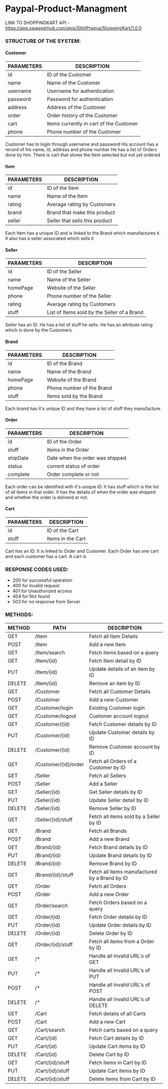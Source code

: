 # Paypal-Product-Managment

LINK TO SHOPPINGKART API - https://app.swaggerhub.com/apis/SthitPragya/ShoppingKart/1.0.0

### STRUCTURE OF THE SYSTEM:

#### Customer

| PARAMETERS | DESCRIPTION |
| ------------- | ------------- |
| id | ID of the Customer |
| name | Name of the Customer |
| username | Username for authentication |
| password | Password for authentication |
| address | Address of the Customer |
| order | Order history of the Customer |
| cart | Items currently in cart of the Customer |
| phone | Phone number of the Customer |


Customer has to login through username and password
His account has a record of his name, id, address and phone number
He has a list of Orders done by him.
There is cart that stores the Item selected but not yet ordered


#### Item

| PARAMETERS | DESCRIPTION |
| ------------- | ------------- |
| id | ID of the Item |
| name | Name of the Item |
| rating | Average rating by Customers |
| brand | Brand that make this product |
| seller | Seller that sells this product |


Each Item has a unique ID and is linked to the Brand which manufactures it.
It also has a seller associated which sells it


#### Seller

| PARAMETERS | DESCRIPTION |
| ------------- | ------------- |
| id | ID of the Seller |
| name | Name of the Seller |
| homePage | Website of the Seller |
| phone | Phone number of the Seller |
| rating | Average rating by Customers |
| stuff | List of Items sold by the Seller of a Brand |


Seller has an ID. He has a list of stuff he sells. He has an attribute rating which is done by the Customers.


#### Brand

| PARAMETERS | DESCRIPTION |
| ------------- | ------------- |
| id | ID of the Brand |
| name | Name of the Brand |
| homePage | Website of the Brand |
| phone | Phone number of the Brand |
| stuff | Items sold by the Brand |


Each brand has it's unique ID and they have a list of stuff they manufacture.


#### Order

| PARAMETERS | DESCRIPTION |
| ------------- | ------------- |
| id | ID of the Order |
| stuff | Items in the Order |
| shipDate | Date when the order was shipped |
| status | current status of order |
| complete | Order complete or not |


Each order can be identified with it's unique ID. It has stuff which is the list of all items in that order. It has the details of when the order was shipped and whether the order is deliverd or not.


#### Cart

| PARAMETERS | DESCRIPTION |
| ------------- | ------------- |
| id | ID of the Cart |
| stuff | Items in the Cart |


Cart has an ID. It is linked to Order and Customer. Each Order has one cart and each customer has a cart. A cart is


### RESPONSE CODES USED:

- 200 for successful operation
- 400 for Invalid request
- 401 for Unauthorized access
- 404 for Not found
- 503 for no response from Server


### METHODS:

| METHOD  | PATH | DESCRIPTION |
| ------------- | ------------- | --------- |
| GET  | /Item  | Fetch all Item Details |
| POST  | /Item  | Add a new Item |
| GET  | /Item/search  | Fetch items based on a query |
| GET  | /Item/{id}  | Fetch Item detail by ID |
| PUT  | /Item/{id}  | Update details of an item by ID |
| DELETE  | /Item/{id}  | Remove an item by ID |
| GET  | /Customer  | Fetch all Customer Details |
| POST  | /Customer  | Add a new Customer |
| GET  | /Customer/login  | Existing Customer login |
| GET  | /Customer/logout  | Customer account logout |
| GET  | /Customer/{id}  | Fetch Customer details by ID |
| PUT  | /Customer/{id}  | Update Customer details by ID |
| DELETE  | /Customer/{id}  | Remove Customer account by ID |
| GET | /Customer/{id}/order | Fetch all Orders of a Customer by ID |
| GET  | /Seller  | Fetch all Sellers |
| POST  | /Seller  | Add a Seller |
| GET  | /Seller/{id}  | Get Seller details by ID |
| PUT  | /Seller/{id}  | Update Seller detail by ID |
| DELETE  | /Seller/{id}  | Remove Seller by ID |
| GET | /Seller/{id}/stuff | Fetch all items sold by a Seller by ID |
| GET  | /Brand  | Fetch all Brands |
| POST  | /Brand  | Add a new Brand |
| GET  | /Brand/{id}  | Fetch Brand details by ID |
| PUT  | /Brand/{id}  | Update Brand details by ID |
| DELETE  | /Brand/{id}  | Remove Brand by ID |
| GET | /Brand/{id}/stuff | Fetch all items manufactured by a Brand by ID |
| GET  | /Order  | Fetch all Orders |
| POST  | /Order  | Add a new Order |
| GET  | /Order/search  | Fetch Orders based on a query |
| GET  | /Order/{id}  | Fetch Order details by ID |
| PUT  | /Order/{id}  | Update Order details by ID |
| DELETE  | /Order/{id}  | Delete Order by ID |
| GET | /Order/{id}/stuff | Fetch all items from a Order by ID |
| GET | /* | Handle all Invalid URL's of GET|
| PUT | /* | Handle all Invalid URL's of PUT |
| POST | /* | Handle all Invalid URL's of POST |
| DELETE | /* | Handle all Invalid URL's of DELETE |
| GET | /Cart | Fetch details of all Carts |
| POST | /Cart | Add a new Cart |
| GET | /Cart/search | Fetch carts based on a query |
| GET | /Cart/{id} | Fetch Cart details by ID |
| PUT | /Cart/{id} | Update Cart items by ID |
| DELETE | /Cart/{id} | Delete Cart by ID |
| GET | /Cart/{id}/stuff | Fetch items in Cart by ID |
| PUT | /Cart/{id}/stuff | Update Cart items by ID |
| DELETE | /Cart/{id}/stuff | Delete items from Cart by ID |
